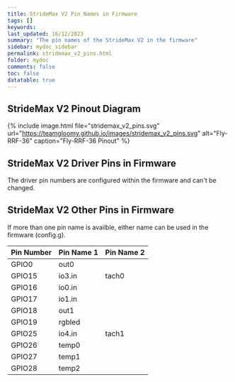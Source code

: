 ```yaml
---
title: StrideMax V2 Pin Names in Firmware
tags: []
keywords: 
last_updated: 16/12/2023
summary: "The pin names of the StrideMax V2 in the firmware"
sidebar: mydoc_sidebar
permalink: stridemax_v2_pins.html
folder: mydoc
comments: false
toc: false
datatable: true
---
```


## StrideMax V2 Pinout Diagram

{% include image.html file="stridemax_v2_pins.svg" url="https://teamgloomy.github.io/images/stridemax_v2_pins.svg" alt="Fly-RRF-36" caption="Fly-RRF-36 Pinout" %}

## StrideMax V2 Driver Pins in Firmware

The driver pin numbers are configured within the firmware and can't be changed.

## StrideMax V2 Other Pins in Firmware

If more than one pin name is availble, either name can be used in the firmware (config.g).  

<div class="datatable-begin"></div>

|Pin Number|Pin Name 1|Pin Name 2|
| :------------- |:-------------|:-------------|
|GPIO0|out0||
|GPIO15|io3.in|tach0|
|GPIO16|io0.in||
|GPIO17|io1.in||
|GPIO18|out1||
|GPIO19|rgbled||
|GPIO25|io4.in|tach1|
|GPIO26|temp0||
|GPIO27|temp1||
|GPIO28|temp2||

<div class="datatable-end"></div>
